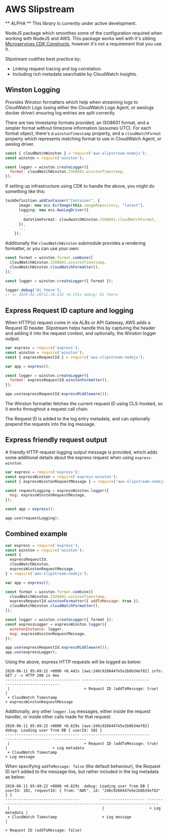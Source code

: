 # AWS Slipstream

** ALPHA ** This library is currently under active development.

NodeJS package which smoothes some of the configuration required when working with NodeJS and AWS. This package works well with it's sibling [Microservices CDK Constructs](https://github.com/elseano/cdk-microservice-constructs), however it's not a requirement that you use it.

Slipstream codifies best practice by:

- Linking request tracing and log correlation.
- Including rich metadata searchable by CloudWatch Insights.

## Winston Logging

Provides Winston formatters which help when streaming logs to CloudWatch Logs (using either the CloudWatch Logs Agent, or awslogs docker driver) ensuring log entries are split correctly.

There are two timestamp formats provided, an ISO8601 format, and a simpler format without timezone information (assumes UTC). For each format object, there's a `winstonTimestamp` property, and a `cloudWatchFormat` property which represents matching format to use in CloudWatch Agent, or awslog driver.

```javascript
const { cloudWatchWinston } = require('aws-slipstream-nodejs');
const winston = require('winston');

const logger = winston.createLogger({
  format: cloudWatchWinston.ISO8601.winstonTimestamp,
});
```

If setting up infrastructure using CDK to handle the above, you might do something like this:

```typescript
taskDefinition.addContainer("Container", {
      image: new ecs.EcrImage(this.imageRepository, "latest"),
      logging: new ecs.AwsLogDriver({
        ...
        datetimeFormat: cloudwatchWinston.ISO8601.cloudWatchFormat,
      }),
      ...
    });
```

Additionally the `cloudWatchWinston` submodule provides a rendering formatter, or you can use your own:

```javascript
const format = winston.format.combine([
  cloudWatchWinston.ISO8601.winstonTimestamp,
  cloudWatchWinston.cloudWatchFormatter(),
]);

const logger = winston.createLogger({ format });

logger.debug('Hi there');
// => 2020-02-20T12:34:23Z +0.231s debug: Hi there
```

## Express Request ID capture and logging

When HTTP(s) request come in via ALBs or API Gateway, AWS adds a Request ID header. Slipstream helps handle this by capturing the header and adding it into the request context, and optionally, the Winston logger output.

```javascript
var express = require('express');
const winston = require('winston');
const { expressRequestId } = require('aws-slipstream-nodejs');

var app = express();

const logger = winston.createLogger({
  format: expressRequestId.winstonFormatter(),
});

app.use(expressRequestId.expressMiddleware());
```

The Winston formatter fetches the current request ID using CLS-hooked, so it works throughout a request call chain.

The Request ID is added to the log entry metadata, and can optionally prepend the requests into the log message.

## Express friendly request output

A friendly HTTP request logging output message is provided, which adds some additional details about the express request when using `express-winston`.

```javascript
var express = require('express');
const expressWinston = require('express-winston');
const { expressWinstonRequestMessage } = require('aws-slipstream-nodejs');

const requestLogging = expressWinston.logger({
  msg: expressWinstonRequestMessage,
});

const app = express();

app.use(requestLogging);
```

## Combined example

```javascript
var express = require('express');
const winston = require('winston');
const {
  expressRequestId,
  cloudWatchWinston,
  expressWinstonRequestMessage,
} = require('aws-slipstream-nodejs');

var app = express();

const format = winston.format.combine([
  cloudWatchWinston.ISO8601.winstonTimestamp,
  expressRequestId.winstonFormatter({ addToMessage: true }),
  cloudWatchWinston.cloudWatchFormatter(),
]);

const logger = winston.createLogger({ format });
const expressLogger = expressWinston.logger({
  winstonInstance: logger,
  msg: expressWinstonRequestMessage,
});

app.use(expressRequestId.expressMiddleware());
app.use(expressLogger);
```

Using the above, express HTTP requests will be logged as below:

```
2020-06-11 05:49:22 +0000 +0.442s [aws:248c9268447e5e1b0b34ef82] info: GET / -> HTTP 200 in 4ms
--------------------------------- ------------------------------       ------------------------
 |                                 + Request ID (addToMessage: true)    |
 + CloudWatch Timestamp                                                 + expressWinstonRequestMessage

```

Additionally, any other `logger.log` messages, either inside the request handler, or inside other calls made for that request:

```
2020-06-11 05:49:22 +0000 +0.829s [aws:248c9268447e5e1b0b34ef82] debug: Loading user from DB { userId: 102 }
--------------------------------- ------------------------------        -------------------- ---------------
 |                                 + Request ID (addToMessage: true)     |                    + Log metadata
 + CloudWatch Timestamp                                                  + Log message

```

When specifying `addToMessage: false` (the default behaviour), the Request ID isn't added to the message line, but rather included in the log metadata as below:

```
2020-06-11 05:49:22 +0000 +0.829s  debug: Loading user from DB { userId: 102, requestId: { from: "AWS", id: "248c9268447e5e1b0b34ef82" } }
---------------------------------         -------------------- ---------------------------------------------------------------------------
 |                                         |                    + Log metadata |
 + CloudWatch Timestamp                    + Log message                       |
                                                                               + Request ID (addToMessage: false)
```
